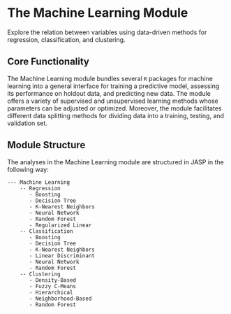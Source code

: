 # The Machine Learning Module

Explore the relation between variables using data-driven methods for regression, classification, and clustering.

## Core Functionality

The Machine Learning module bundles several `R` packages for machine learning into a general interface for training a predictive model, assessing its performance on holdout data, and predicting new data. The module offers a variety of supervised and unsupervised learning methods whose parameters can be adjusted or optimized. Moreover, the module facilitates different data splitting methods for dividing data into a training, testing, and validation set.

## Module Structure

The analyses in the Machine Learning module are structured in JASP in the following way:

```
--- Machine Learning
    -- Regression
       - Boosting
       - Decision Tree
       - K-Nearest Neighbors
       - Neural Network
       - Random Forest
       - Regularized Linear
    -- Classification
       - Boosting
       - Decision Tree
       - K-Nearest Neighbors
       - Linear Discriminant
       - Neural Network
       - Random Forest
    -- Clustering
       - Density-Based
       - Fuzzy C-Means
       - Hierarchical
       - Neighborhood-Based
       - Random Forest
```
